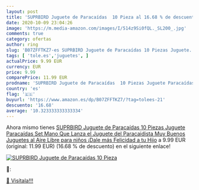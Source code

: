```yaml
---
layout: post
title: 'SUPRBIRD Juguete de Paracaídas  10 Pieza al 16.68 % de descuento'
date: 2020-10-09 23:04:26
image: 'https://m.media-amazon.com/images/I/514z9Si0fQL._SL200_.jpg'
comments: true
category: ofertas
author: ring
slug: 'B07ZFFTKZ7-es SUPRBIRD Juguete de Paracaídas 10 Piezas Juguete...'
tags: [ 'tole.es','juguetes', ]
actualPrice: 9.99 EUR
currency: EUR
price: 9.99
comparePrice: 11.99 EUR
prodname: 'SUPRBIRD Juguete de Paracaídas  10 Piezas Juguete Paracaídas Set  Mano Que Lanza el Juguete del Paracaidista  Muy Buenos Juguetes al Aire Libre para niños  ¡Dale más Felicidad a tu Hijo'
country: 'es'
flag: '🇪🇸'
buyurl: 'https://www.amazon.es/dp/B07ZFFTKZ7/?tag=tolees-21'
descuento: '16.68'
average: '10.323333333333334'
---
```


Ahora mismo tienes [SUPRBIRD Juguete de Paracaídas  10 Piezas Juguete Paracaídas Set  Mano Que Lanza el Juguete del Paracaidista  Muy Buenos Juguetes al Aire Libre para niños  ¡Dale más Felicidad a tu Hijo](https://www.amazon.es/dp/B07ZFFTKZ7/?tag=tolees-21) a 9.99 EUR (original: 11.99 EUR) (16.68 %  de descuento) en el siguiente enlace!

[![SUPRBIRD Juguete de Paracaídas  10 Pieza](https://m.media-amazon.com/images/I/514z9Si0fQL._SL200_.jpg)](https://www.amazon.es/dp/B07ZFFTKZ7/?tag=tolees-21)

🔎:


[🛒 Visítala!!!](https://www.amazon.es/dp/B07ZFFTKZ7/?tag=tolees-21)
